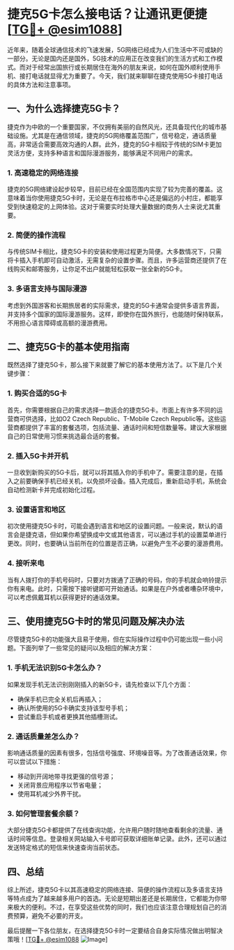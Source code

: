 # 捷克5G卡怎么接电话？让通讯更便捷[[TG💪+ @esim1088](https://t.me/s/esim1088)]

近年来，随着全球通信技术的飞速发展，5G网络已经成为人们生活中不可或缺的一部分。无论是国内还是国外，5G技术的应用正在改变我们的生活方式和工作模式。而对于经常出国旅行或长期居住在海外的朋友来说，如何在国外顺利使用手机、接打电话就显得尤为重要了。今天，我们就来聊聊在捷克使用5G卡接打电话的具体方法和注意事项。

## 一、为什么选择捷克5G卡？

捷克作为中欧的一个重要国家，不仅拥有美丽的自然风光，还具备现代化的城市基础设施。尤其是在通信领域，捷克的5G网络覆盖范围广，信号稳定，通话质量高，非常适合需要高效沟通的人群。此外，捷克的5G卡相较于传统的SIM卡更加灵活方便，支持多种语言和国际漫游服务，能够满足不同用户的需求。

### 1. 高速稳定的网络连接

捷克的5G网络建设起步较早，目前已经在全国范围内实现了较为完善的覆盖。这意味着当你使用捷克5G卡时，无论是在布拉格市中心还是偏远的小村庄，都能享受到快速稳定的上网体验。这对于需要实时处理大量数据的商务人士来说尤其重要。

### 2. 简便的操作流程

与传统SIM卡相比，捷克5G卡的安装和使用过程更为简便。大多数情况下，只需将卡插入手机即可自动激活，无需复杂的设置步骤。而且，许多运营商还提供了在线购买和邮寄服务，让你足不出户就能轻松获取一张全新的5G卡。

### 3. 多语言支持与国际漫游

考虑到外国游客和长期旅居者的实际需求，捷克的5G卡通常会提供多语言界面，并支持多个国家的国际漫游服务。这样，即使你在国外旅行，也能随时保持联系，不用担心语言障碍或高额的漫游费用。

## 二、捷克5G卡的基本使用指南

既然选择了捷克5G卡，那么接下来就要了解它的基本使用方法了。以下是几个关键步骤：

### 1. 购买合适的5G卡

首先，你需要根据自己的需求选择一款适合的捷克5G卡。市面上有许多不同的运营商可供选择，比如O2 Czech Republic、T-Mobile Czech Republic等。这些运营商都提供了丰富的套餐选项，包括流量、通话时间和短信数量等。建议大家根据自己的日常使用习惯来挑选最合适的套餐。

### 2. 插入5G卡并开机

一旦收到新购买的5G卡后，就可以将其插入你的手机中了。需要注意的是，在插入之前要确保手机已经关机，以免损坏设备。插入完成后，重新启动手机，系统会自动检测新卡并完成初始化过程。

### 3. 设置语言和地区

初次使用捷克5G卡时，可能会遇到语言和地区的设置问题。一般来说，默认的语言会是捷克语，但如果你希望换成中文或其他语言，可以通过手机的设置菜单进行更改。同时，也要确认当前所在的位置是否正确，以避免产生不必要的漫游费用。

### 4. 接听来电

当有人拨打你的手机号码时，只要对方拨通了正确的号码，你的手机就会响铃提示你有来电。此时，只需按下接听键即可开始通话。如果是在户外或者嘈杂环境中，可以考虑佩戴耳机以获得更好的通话效果。

## 三、使用捷克5G卡时的常见问题及解决办法

尽管捷克5G卡的功能强大且易于使用，但在实际操作过程中仍可能出现一些小问题。下面列举了一些常见的疑问以及相应的解决方案：

### 1. 手机无法识别5G卡怎么办？

如果发现手机无法识别刚刚插入的新5G卡，请先检查以下几个方面：
- 确保手机已完全关机后再插入；
- 确认所使用的5G卡确实支持该型号手机；
- 尝试重启手机或者更换其他插槽测试。

### 2. 通话质量差怎么办？

影响通话质量的因素有很多，包括信号强度、环境噪音等。为了改善通话效果，你可以尝试以下措施：
- 移动到开阔地带寻找更强的信号源；
- 关闭背景应用程序以节省电量；
- 使用耳机减少外界干扰。

### 3. 如何管理套餐余额？

大部分捷克5G卡都提供了在线查询功能，允许用户随时随地查看剩余的流量、通话时间等信息。登录相关网站输入卡号即可获取详细账单记录。此外，还可以通过发送特定格式的短信来快速查询当前状态。

## 四、总结

综上所述，捷克5G卡以其高速稳定的网络连接、简便的操作流程以及多语言支持等特点成为了越来越多用户的首选。无论是短期出差还是长期居住，它都能为你带来极大的便利。不过，在享受这些优势的同时，我们也应该注意合理规划自己的消费预算，避免不必要的开支。

最后提醒一下各位朋友，在选择捷克5G卡时一定要结合自身实际情况做出明智决策哦！[[TG💪+ @esim1088](https://t.me/s/esim1088) ![Image](https://i.postimg.cc/4NQfJmqS/Snipaste-2025-05-13-00-14-12.png)]